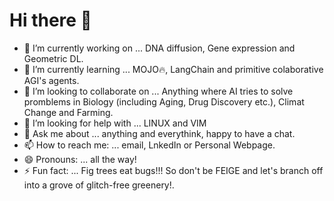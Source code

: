 # Hi there 👋


- 🔭 I’m currently working on ... DNA diffusion, Gene expression and Geometric DL. 
- 🌱 I’m currently learning ... MOJO🔥, LangChain and primitive colaborative AGI's agents.
- 👯 I’m looking to collaborate on ... Anything where AI tries to solve promblems in Biology (including Aging, Drug Discovery etc.), Climat Change and Farming.
- 🤔 I’m looking for help with ... LINUX and VIM
- 💬 Ask me about ... anything and everythink, happy to have a chat. 
- 📫 How to reach me: ... email, LnkedIn or Personal Webpage.
- 😄 Pronouns: ... all the way! 
- ⚡ Fun fact: ... Fig trees eat bugs!!! So don't be FEIGE and let's branch off into a grove of glitch-free greenery!.  
